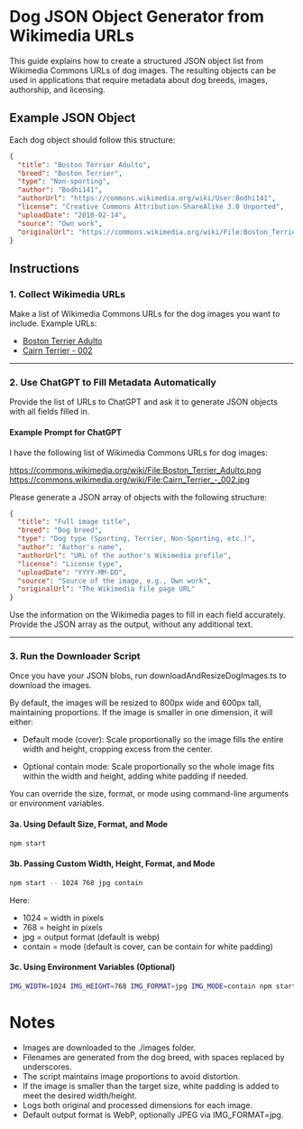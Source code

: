 # Dog JSON Object Generator from Wikimedia URLs

This guide explains how to create a structured JSON object list from Wikimedia Commons URLs of dog images. The resulting objects can be used in applications that require metadata about dog breeds, images, authorship, and licensing.

## Example JSON Object

Each dog object should follow this structure:

```json
{
  "title": "Boston Terrier Adulto",
  "breed": "Boston Terrier",
  "type": "Non-sporting",
  "author": "Bodhi141",
  "authorUrl": "https://commons.wikimedia.org/wiki/User:Bodhi141",
  "license": "Creative Commons Attribution-ShareAlike 3.0 Unported",
  "uploadDate": "2010-02-14",
  "source": "Own work",
  "originalUrl": "https://commons.wikimedia.org/wiki/File:Boston_Terrier_Adulto.png"
}
```

## Instructions

### 1. Collect Wikimedia URLs

Make a list of Wikimedia Commons URLs for the dog images you want to include. Example URLs:

- [Boston Terrier Adulto](https://commons.wikimedia.org/wiki/File:Boston_Terrier_Adulto.png)
- [Cairn Terrier - 002](https://commons.wikimedia.org/wiki/File:Cairn_Terrier_-_002.jpg)

---

### 2. Use ChatGPT to Fill Metadata Automatically

Provide the list of URLs to ChatGPT and ask it to generate JSON objects with all fields filled in.

#### Example Prompt for ChatGPT

I have the following list of Wikimedia Commons URLs for dog images:

https://commons.wikimedia.org/wiki/File:Boston_Terrier_Adulto.png
https://commons.wikimedia.org/wiki/File:Cairn_Terrier_-_002.jpg

Please generate a JSON array of objects with the following structure:
```json
{
  "title": "Full image title",
  "breed": "Dog breed",
  "type": "Dog type (Sporting, Terrier, Non-Sporting, etc.)",
  "author": "Author's name",
  "authorUrl": "URL of the author's Wikimedia profile",
  "license": "License type",
  "uploadDate": "YYYY-MM-DD",
  "source": "Source of the image, e.g., Own work",
  "originalUrl": "The Wikimedia file page URL"
}
```
Use the information on the Wikimedia pages to fill in each field accurately. Provide the JSON array as the output, without any additional text.


---

### 3. Run the Downloader Script

Once you have your JSON blobs, run downloadAndResizeDogImages.ts to download the images.

By default, the images will be resized to 800px wide and 600px tall, maintaining proportions. If the image is smaller in one dimension, it will either:

- Default mode (cover): Scale proportionally so the image fills the entire width and height, cropping excess from the center.

- Optional contain mode: Scale proportionally so the whole image fits within the width and height, adding white padding if needed.

You can override the size, format, or mode using command-line arguments or environment variables.

#### 3a. Using Default Size, Format, and Mode

```bash
npm start
```

#### 3b. Passing Custom Width, Height, Format, and Mode

```bash
npm start -- 1024 768 jpg contain
```

Here:

- 1024 = width in pixels
- 768 = height in pixels
- jpg = output format (default is webp)
- contain = mode (default is cover, can be contain for white padding)

#### 3c. Using Environment Variables (Optional)

```bash
IMG_WIDTH=1024 IMG_HEIGHT=768 IMG_FORMAT=jpg IMG_MODE=contain npm start
```
# Notes

- Images are downloaded to the ./images folder.
- Filenames are generated from the dog breed, with spaces replaced by underscores.
- The script maintains image proportions to avoid distortion.
- If the image is smaller than the target size, white padding is added to meet the desired width/height.
- Logs both original and processed dimensions for each image.
- Default output format is WebP, optionally JPEG via IMG_FORMAT=jpg.
